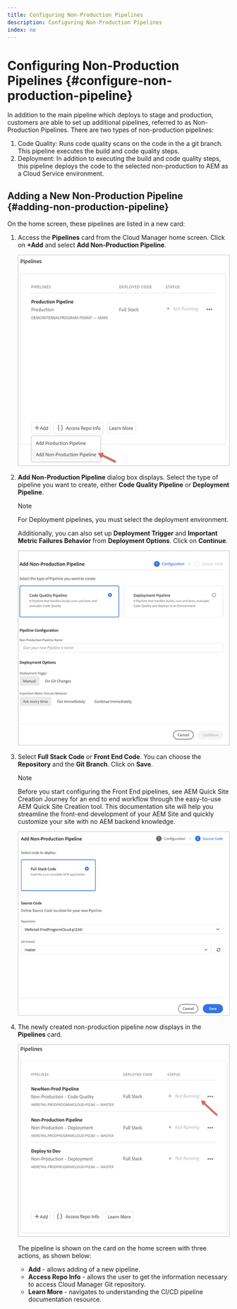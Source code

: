 ```yaml
---
title: Configuring Non-Production Pipelines
description: Configuring Non-Production Pipelines
index: no
---
```


# Configuring Non-Production Pipelines {#configure-non-production-pipeline}

In addition to the main pipeline which deploys to stage and production, customers are able to set up additional pipelines, referred to as Non-Production Pipelines.
There are two types of non-production pipelines:

1. Code Quality: Runs code quality scans on the code in the a git branch. This pipeline executes the build and code quality steps.
1. Deployment: In addition to executing the build and code quality steps, this pipeline deploys the code to the selected non-production to AEM as a Cloud Service environment.

## Adding a New Non-Production Pipeline {#adding-non-production-pipeline}

On the home screen, these pipelines are listed in a new card:

1. Access the **Pipelines** card from the Cloud Manager home screen. Click on **+Add** and select **Add Non-Production Pipeline**. 

   ![](/help/implementing/cloud-manager/assets/configure-pipeline/nonprod-pipeline-add1.png)

1. **Add Non-Production Pipeline**  dialog box displays. Select the type of pipeline you want to create, either **Code Quality Pipeline** or **Deployment Pipeline**.

   >[!NOTE]
   >For Deployment pipelines, you must select the deployment environment.

   Additionally, you can also set up **Deployment Trigger** and **Important Metric Failures Behavior** from **Deployment Options**. Click on **Continue**.

   ![](/help/implementing/cloud-manager/assets/configure-pipeline/nonprod-pipeline-add2.png)

1. Select **Full Stack Code** or **Front End Code**. You can choose the **Repository** and the **Git Branch**. Click on **Save**.

   >[!NOTE]
   >Before you start configuring the Front End pipelines, see AEM Quick Site Creation Journey for an end to end workflow through the easy-to-use AEM Quick Site Creation tool. This documentation site will help you streamline the front-end development of your AEM Site and quickly customize your site with no AEM backend knowledge.

   ![](/help/implementing/cloud-manager/assets/configure-pipeline/nonprod-pipeline-add3.png)

1. The newly created non-production pipeline now displays in the **Pipelines** card.

   ![](/help/implementing/cloud-manager/assets/configure-pipeline/nonprod-pipeline-add4.png)


   The pipeline is shown on the card on the home screen with three actions, as shown below:
   
   * **Add** - allows adding of a new pipeline.
   * **Access Repo Info** - allows the user to get the information necessary to access Cloud Manager Git repository.
   * **Learn More** - navigates to understanding the CI/CD pipeline documentation resource. 